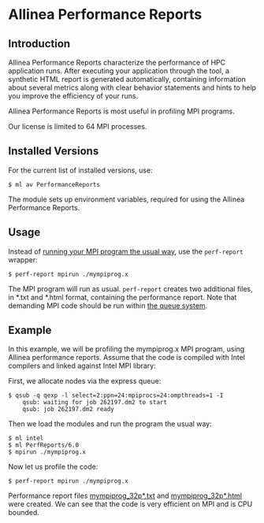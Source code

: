 # Allinea Performance Reports

## Introduction

Allinea Performance Reports characterize the performance of HPC application runs. After executing your application through the tool, a synthetic HTML report is generated automatically, containing information about several metrics along with clear behavior statements and hints to help you improve the efficiency of your runs.

Allinea Performance Reports is most useful in profiling MPI programs.

Our license is limited to 64 MPI processes.

## Installed Versions

For the current list of installed versions, use:

```console
$ ml av PerformanceReports
```

The module sets up environment variables, required for using the Allinea Performance Reports.

## Usage

Instead of [running your MPI program the usual way][1], use the `perf-report` wrapper:

```console
$ perf-report mpirun ./mympiprog.x
```

The MPI program will run as usual. `perf-report` creates two additional files, in \*.txt and \*.html format, containing the performance report. Note that demanding MPI code should be run within [the queue system][2].

## Example

In this example, we will be profiling the mympiprog.x MPI program, using Allinea performance reports. Assume that the code is compiled with Intel compilers and linked against Intel MPI library:

First, we allocate nodes via the express queue:

```console
$ qsub -q qexp -l select=2:ppn=24:mpiprocs=24:ompthreads=1 -I
    qsub: waiting for job 262197.dm2 to start
    qsub: job 262197.dm2 ready
```

Then we load the modules and run the program the usual way:

```console
$ ml intel
$ ml PerfReports/6.0
$ mpirun ./mympiprog.x
```

Now let us profile the code:

```console
$ perf-report mpirun ./mympiprog.x
```

Performance report files [mympiprog_32p\*.txt][3] and [mympiprog_32p\*.html][4] were created. We can see that the code is very efficient on MPI and is CPU bounded.

[1]: ../mpi/mpi.md
[2]: ../../general/job-submission-and-execution.md
[3]: mympiprog_32p_2014-10-15_16-56.txt
[4]: mympiprog_32p_2014-10-15_16-56.html
